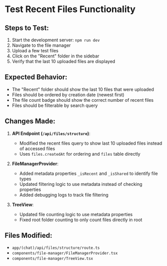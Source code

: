# Test Recent Files Functionality

## Steps to Test:

1. Start the development server: `npm run dev`
2. Navigate to the file manager
3. Upload a few test files
4. Click on the "Recent" folder in the sidebar
5. Verify that the last 10 uploaded files are displayed

## Expected Behavior:

- The "Recent" folder should show the last 10 files that were uploaded
- Files should be ordered by creation date (newest first)
- The file count badge should show the correct number of recent files
- Files should be filterable by search query

## Changes Made:

1. **API Endpoint (`/api/files/structure`)**:

   - Modified the recent files query to show last 10 uploaded files instead of accessed files
   - Uses `files.createdAt` for ordering and `files` table directly

2. **FileManagerProvider**:

   - Added metadata properties `_isRecent` and `_isShared` to identify file types
   - Updated filtering logic to use metadata instead of checking properties
   - Added debugging logs to track file filtering

3. **TreeView**:
   - Updated file counting logic to use metadata properties
   - Fixed root folder counting to only count files directly in root

## Files Modified:

- `app/(chat)/api/files/structure/route.ts`
- `components/file-manager/FileManagerProvider.tsx`
- `components/file-manager/TreeView.tsx`
